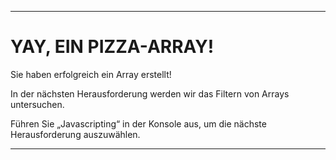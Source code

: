 ---

# YAY, EIN PIZZA-ARRAY!

Sie haben erfolgreich ein Array erstellt!

In der nächsten Herausforderung werden wir das Filtern von Arrays untersuchen.

Führen Sie „Javascripting“ in der Konsole aus, um die nächste Herausforderung auszuwählen.

---